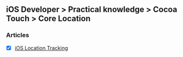 ## iOS Developer > Practical knowledge > Cocoa Touch > Core Location

### Articles
- [X] [iOS Location Tracking](https://badootech.badoo.com/ios-location-tracking-aac4e2323629)


